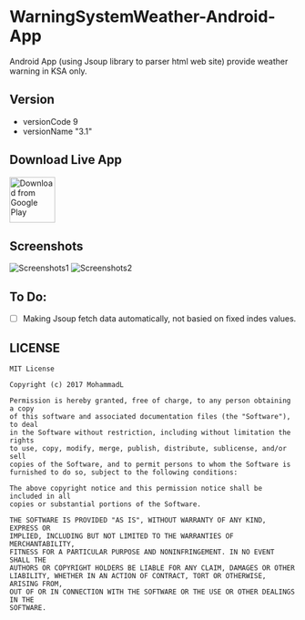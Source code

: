 # WarningSystemWeather-Android-App
Android App (using Jsoup library to parser html web site) provide weather warning in KSA only.


## Version
* versionCode 9
* versionName "3.1"


## Download Live App
[<img src="https://play.google.com/intl/en_us/badges/images/generic/en_badge_web_generic.png" 
      alt="Download from Google Play" 
      height="80">](https://play.google.com/store/apps/details?id=com.droidprogramming.automatedearlywarningsystem&hl=en)


## Screenshots
![Screenshots1](../master/img/img1.png "Screenshots1")
![Screenshots2](../master/img/img2.png "Screenshots2")


## To Do:
- [ ] Making Jsoup fetch data automatically, not basied on fixed indes values.


## LICENSE
```
MIT License

Copyright (c) 2017 MohammadL

Permission is hereby granted, free of charge, to any person obtaining a copy
of this software and associated documentation files (the "Software"), to deal
in the Software without restriction, including without limitation the rights
to use, copy, modify, merge, publish, distribute, sublicense, and/or sell
copies of the Software, and to permit persons to whom the Software is
furnished to do so, subject to the following conditions:

The above copyright notice and this permission notice shall be included in all
copies or substantial portions of the Software.

THE SOFTWARE IS PROVIDED "AS IS", WITHOUT WARRANTY OF ANY KIND, EXPRESS OR
IMPLIED, INCLUDING BUT NOT LIMITED TO THE WARRANTIES OF MERCHANTABILITY,
FITNESS FOR A PARTICULAR PURPOSE AND NONINFRINGEMENT. IN NO EVENT SHALL THE
AUTHORS OR COPYRIGHT HOLDERS BE LIABLE FOR ANY CLAIM, DAMAGES OR OTHER
LIABILITY, WHETHER IN AN ACTION OF CONTRACT, TORT OR OTHERWISE, ARISING FROM,
OUT OF OR IN CONNECTION WITH THE SOFTWARE OR THE USE OR OTHER DEALINGS IN THE
SOFTWARE.
```